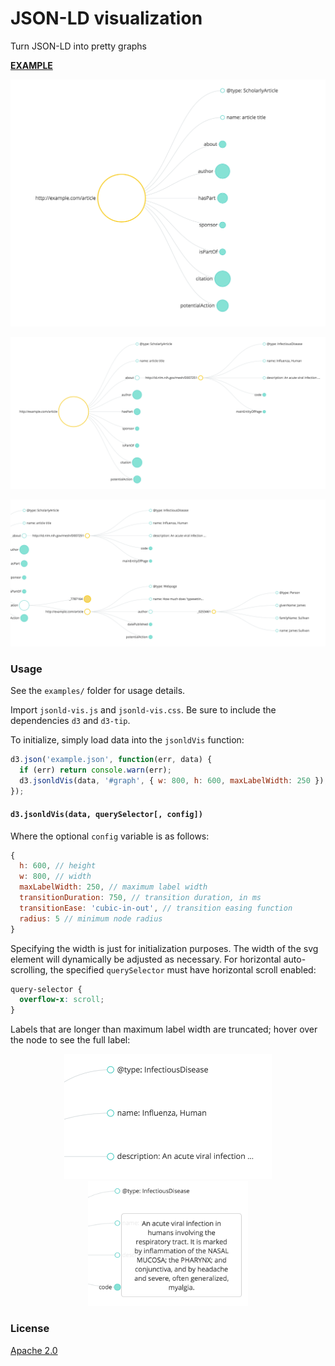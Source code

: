# JSON-LD visualization

Turn JSON-LD into pretty graphs

**[EXAMPLE](https://scienceai.github.io/jsonld-vis)**

<p align="center">
  <img src="example/screen1.png" width="600" />
</p>
<p align="center">
  <img src="example/screen3.png" width="600" />
</p>
<p align="center">
  <img src="example/screen5.png" width="600" />
</p>

### Usage

See the `examples/` folder for usage details.

Import `jsonld-vis.js` and `jsonld-vis.css`. Be sure to include the dependencies `d3` and `d3-tip`.

To initialize, simply load data into the `jsonldVis` function:

```js
d3.json('example.json', function(err, data) {
  if (err) return console.warn(err);
  d3.jsonldVis(data, '#graph', { w: 800, h: 600, maxLabelWidth: 250 });
});
```

#### `d3.jsonldVis(data, querySelector[, config])`

Where the optional `config` variable is as follows:

```js
{
  h: 600, // height
  w: 800, // width
  maxLabelWidth: 250, // maximum label width
  transitionDuration: 750, // transition duration, in ms
  transitionEase: 'cubic-in-out', // transition easing function
  radius: 5 // minimum node radius
}
```

Specifying the width is just for initialization purposes. The width of the svg element will dynamically be adjusted as necessary. For horizontal auto-scrolling, the specified `querySelector` must have horizontal scroll enabled:

```css
query-selector {
  overflow-x: scroll;
}
```

Labels that are longer than maximum label width are truncated; hover over the node to see the full label:

<p align="center">
  <img src="example/screen2.png" height="200" />
  <img src="example/screen4.png" height="200" />
</p>

### License

[Apache 2.0](https://github.com/scienceai/jsonld-vis/blob/master/LICENSE)
